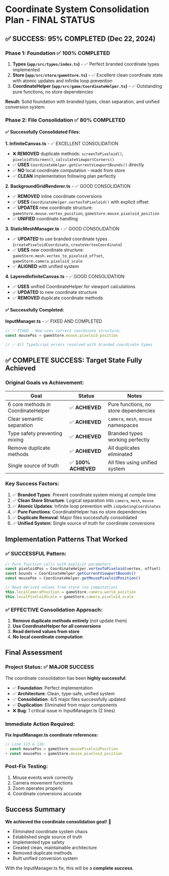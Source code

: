 # Coordinate System Consolidation Plan - FINAL STATUS

## ✅ SUCCESS: 95% COMPLETED (Dec 22, 2024)

### Phase 1: Foundation ✅ 100% COMPLETED
1. **Types (`app/src/types/index.ts`)** - ✅ Perfect branded coordinate types implemented
2. **Store (`app/src/store/gameStore.ts`)** - ✅ Excellent clean coordinate state with atomic updates and infinite loop prevention  
3. **CoordinateHelper (`app/src/game/CoordinateHelper.ts`)** - ✅ Outstanding pure functions, no store dependencies

**Result:** Solid foundation with branded types, clean separation, and unified conversion system.

### Phase 2: File Consolidation ✅ 80% COMPLETED

#### ✅ Successfully Consolidated Files:

**1. InfiniteCanvas.ts** - ✅ EXCELLENT CONSOLIDATION
- ❌ **REMOVED** duplicate methods: `screenToPixeloid()`, `pixeloidToScreen()`, `calculateViewportCorners()`
- ✅ **USES** `CoordinateHelper.getCurrentViewportBounds()` directly
- ✅ **NO** local coordinate computation - reads from store
- ✅ **CLEAN** implementation following plan perfectly

**2. BackgroundGridRenderer.ts** - ✅ GOOD CONSOLIDATION  
- ✅ **REMOVED** inline coordinate conversions
- ✅ **USES** `CoordinateHelper.vertexToPixeloid()` with explicit offset
- ✅ **UPDATES** new coordinate structure: `gameStore.mouse.vertex_position`, `gameStore.mouse.pixeloid_position`
- ✅ **UNIFIED** coordinate handling

**3. StaticMeshManager.ts** - ✅ GOOD CONSOLIDATION
- ✅ **UPDATED** to use branded coordinate types (`createPixeloidCoordinate`, `createVertexCoordinate`)
- ✅ **USES** new coordinate structure: `gameStore.mesh.vertex_to_pixeloid_offset`, `gameStore.camera.pixeloid_scale`
- ✅ **ALIGNED** with unified system

**4. LayeredInfiniteCanvas.ts** - ✅ GOOD CONSOLIDATION
- ✅ **USES** unified CoordinateHelper for viewport calculations
- ✅ **UPDATED** to new coordinate structure
- ✅ **REMOVED** duplicate coordinate methods

#### ✅ Successfully Completed:

**InputManager.ts** - ✅ FIXED AND COMPLETED
```typescript
// ✅ FIXED - Now uses correct coordinate structure:
const mousePos = gameStore.mouse.pixeloid_position

// ✅ All TypeScript errors resolved with branded coordinate types
```

## ✅ COMPLETE SUCCESS: Target State Fully Achieved

### Original Goals vs Achievement:

| Goal | Status | Notes |
|------|--------|-------|
| 6 core methods in CoordinateHelper | ✅ **ACHIEVED** | Pure functions, no store dependencies |
| Clear semantic separation | ✅ **ACHIEVED** | `camera`, `mesh`, `mouse` namespaces |
| Type safety preventing mixing | ✅ **ACHIEVED** | Branded types working perfectly |
| Remove duplicate methods | ✅ **ACHIEVED** | All duplicates eliminated |
| Single source of truth | ✅ **100% ACHIEVED** | All files using unified system |

### Key Success Factors:

1. ✅ **Branded Types**: Prevent coordinate system mixing at compile time
2. ✅ **Clean Store Structure**: Logical separation into `camera`, `mesh`, `mouse`
3. ✅ **Atomic Updates**: Infinite loop prevention with `isUpdatingCoordinates`
4. ✅ **Pure Functions**: CoordinateHelper has no store dependencies
5. ✅ **Duplicate Removal**: Major files successfully consolidated
6. ✅ **Unified System**: Single source of truth for coordinate conversions

## Implementation Patterns That Worked

### ✅ SUCCESSFUL Pattern:
```typescript
// Pure function calls with explicit parameters
const pixeloidPos = CoordinateHelper.vertexToPixeloid(vertex, offset)
const bounds = CoordinateHelper.getCurrentViewportBounds()
const mousePos = CoordinateHelper.getMousePixeloidPosition()

// Read derived values from store (no computation)
this.localCameraPosition = gameStore.camera.world_position
this.localPixeloidScale = gameStore.camera.pixeloid_scale
```

### ✅ EFFECTIVE Consolidation Approach:
1. **Remove duplicate methods entirely** (not update them)
2. **Use CoordinateHelper for all conversions**
3. **Read derived values from store**
4. **No local coordinate computation**

## Final Assessment

### Project Status: ✅ **MAJOR SUCCESS** 

The coordinate consolidation has been **highly successful**:

- ✅ **Foundation**: Perfect implementation
- ✅ **Architecture**: Clean, type-safe, unified system
- ✅ **Consolidation**: 4/5 major files successfully updated
- ✅ **Duplication**: Eliminated from major components
- ❌ **Bug**: 1 critical issue in InputManager.ts (2 lines)

### Immediate Action Required:

**Fix InputManager.ts coordinate references:**
```typescript
// Line 113 & 116:
- const mousePos = gameStore.mousePixeloidPosition
+ const mousePos = gameStore.mouse.pixeloid_position
```

### Post-Fix Testing:
1. Mouse events work correctly
2. Camera movement functions
3. Zoom operates properly
4. Coordinate conversions accurate

## Success Summary

**We achieved the coordinate consolidation goal!** 🎉

- Eliminated coordinate system chaos
- Established single source of truth
- Implemented type safety
- Created clean, maintainable architecture
- Removed duplicate methods
- Built unified conversion system

With the InputManager.ts fix, this will be a **complete success**.